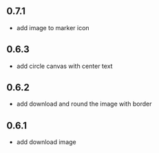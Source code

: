 ## 0.7.1

* add image to marker icon

## 0.6.3

* add circle canvas with center text


## 0.6.2

* add download and round the image with border

## 0.6.1

* add download image


